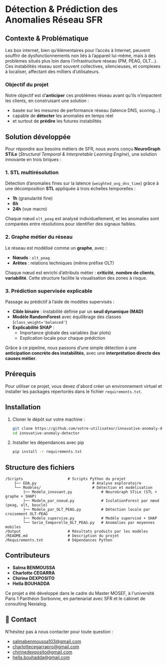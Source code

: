 # Détection & Prédiction des Anomalies Réseau SFR

## Contexte & Problématique

Les box internet, bien qu’élémentaires pour l’accès à Internet, peuvent souffrir de dysfonctionnements non liés à l’appareil lui-même, mais à des problèmes situés plus loin dans l’infrastructure réseau (PM, PEAG, OLT...).  
Ces instabilités réseau sont souvent collectives, silencieuses, et complexes à localiser, affectant des milliers d’utilisateurs.

### Objectif du projet

Notre objectif est d’**anticiper** ces problèmes réseau avant qu’ils n’impactent les clients, en construisant une solution :
- basée sur les mesures de performance réseau (latence DNS, scoring…)
- capable de **détecter** les anomalies en temps réel
- et surtout de **prédire** les futures instabilités

## Solution développée

Pour répondre aux besoins métiers de SFR, nous avons conçu **NeuroGraph STiLe** (*Structural Temporal & Interpretable Learning Engine*), une solution innovante en trois briques :

### 1. STL multirésolution
Détection d’anomalies fines sur la latence (`weighted_avg_dns_time`) grâce à une décomposition **STL** appliquée à trois échelles temporelles :
- **1h** (granularité fine)
- **6h**
- **24h** (vue macro)
  
Chaque nœud `olt_peag` est analysé individuellement, et les anomalies sont comparées entre résolutions pour identifier des signaux faibles.

### 2. Graphe métier du réseau
Le réseau est modélisé comme un **graphe**, avec :
- **Nœuds** : `olt_peag`
- **Arêtes** : relations techniques (même préfixe OLT)
  
Chaque nœud est enrichi d’attributs métier : **criticité**, **nombre de clients**, **variabilité**. Cette structure facilite la visualisation des zones à risque.

### 3. Prédiction supervisée explicable
Passage au prédictif à l’aide de modèles supervisés :
- **Cible binaire** : instabilité définie par un **seuil dynamique (MAD)**
- **Modèle RandomForest** avec équilibrage des classes (`class_weight='balanced'`)
- **Explicabilité SHAP** :
  - Importance globale des variables (bar plots)
  - Explication locale pour chaque prédiction

Grâce à ce pipeline, nous passons d’une simple détection à une **anticipation concrète des instabilités**, avec une **interprétation directe des causes métier**.

## Prérequis

Pour utiliser ce projet, vous devez d'abord créer un environnement virtuel et installer les packages répertoriés dans le fichier `requirements.txt`.

## Installation

1. Cloner le dépôt sur votre machine :
   ```bash
   git clone https://github.com/votre-utilisateur/innovative-anomaly-detector.git
   cd innovative-anomaly-detector

2. Installer les dépendances avec pip
   ```bash
   pip install -r requirements.txt

## Structure des fichiers
``` 
/Scripts                    # Scripts Python du projet
    ├── EDA.py                         # Analyse exploratoire
    └── Modèles/                       # Détection et modélisation
        ├── Modele_innovant.py             # NeuroGraph STiLe (STL + graphe + SHAP)
        ├── Modele_par_noeud.py            # IsolationForest par nœud (peag, olt, boucle)
        ├── Modele_par_OLT_PEAG.py         # Détection locale par croisement OLT-PEAG
        ├── Modele_supervise.py            # Modèle supervisé + SHAP
        └── Serie_temporelle_OLT_PEAG.py   # Anomalies par moyennes mobiles
/Output                     # Résultats produits par les modèles
/README.md                  # Description du projet
/Requirements.txt           # Dépendances Python 

```
## Contributeurs
- **Salma BENMOUSSA**
- **Charlotte CEGARRA**
- **Chirine DEXPOSITO**
- **Hella BOUHADDA**

Ce projet a été développé dans le cadre du Master MOSEF, à l'université Paris 1 Panthéon Sorbonne, en partenariat avec SFR et le cabinet de consulting Nexialog.

## 📩 Contact

N'hésitez pas à nous contacter pour toute question :

- salmabenmoussa103@gmail.com 
- charlottecegarrapro@gmail.com
- chirinedexposito@gmail.com
- hella.bouhadda@gmail.com